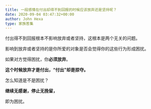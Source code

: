 ```yaml
---
title: 一段感情在付出却得不到回报的时候应该放弃还是坚持呢？
date: 2020-09-04 03:47:32+00:00
author: John Hexa
type: 家族答集
---
```

付出得不到回报根本不影响放弃或者坚持，这根本是两个无关的问题。

影响到放弃或者坚持的是你所爱的对象是否会觉得你的这些行为形成困扰。

如果对方觉得困扰，你**必须放弃**。

**这个时候放弃才是付出，“付出”却是掠夺。**

怎么知道是不是困扰？

**继续无感谢，停止无挽留，**

即为困扰。


